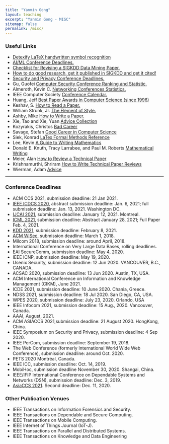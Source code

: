 ```yaml
---
title: "Yanmin Gong" 
layout: teaching
excerpt: "Yanmin Gong - MISC"
sitemap: false
permalink: /misc/
---
```


### Useful Links    
- [Detexify LaTeX handwritten symbol recognition](https://detexify.kirelabs.org/classify.html)
- [AI/ML Conference Deadlines.](https://aideadlin.es/?sub=ML,NLP)
- <a href="https://web.cs.dal.ca/~eem/gradResources/KDD/Checklist%20for%20Revising%20a%20SIGKDD%20Data%20Mining%20Paper.pdf" target="_blank">Checklist for Revising a SIGKDD Data Mining Paper. </a> 
- <a href="http://www.cs.ucr.edu/~eamonn/Keogh_SIGKDD09_tutorial.pdf" target="_blank">How to do good research, get it published in SIGKDD and get it cited! </a> 
- <a href="https://sec-deadlines.github.io/" target="_blank">Security and Privacy Conference Deadlines.</a> 
- Gu, Guofei <a href="http://faculty.cs.tamu.edu/guofei/sec_conf_stat.htm
" target="_blank">Computer Security Conference Ranking and Statistic.</a> 
- Almeroth, Kevin C. <a href="https://www.cs.ucsb.edu/~almeroth/conf/stats/
" target="_blank">Networking Conferences Statistics.</a> 
- IEEE Computer Society <a href="https://www.computer.org/web/conferences/calendar
" target="_blank">Conference Calendar.</a> 
- Huang, Jeff <a href="http://jeffhuang.com/best_paper_awards.html" target="_blank">Best Paper Awards in Computer Science (since 1996)</a>
- Keshav, S. <a href="http://ccr.sigcomm.org/online/files/p83-keshavA.pdf" target="_blank">How to Read a Paper. </a> 
- William Strunk, Jr. <a href="folder/elementofstyle.pdf" target="_blank">The Element of Style. </a>
- Ashby, Mike <a href="folder/howtowriteapaper.pdf" target="_blank">How to Write a Paper. </a>
- Xie, Tao and Xie, Yuan <a href="http://taoxie.cs.illinois.edu/advice.htm" target="_blank">Advice Collection</a>
- Kozyrakis, Christos <a href="folder/BadCareer.pdf" target="_blank">Bad Career </a>
- Savage, Stefan <a href="folder/GoodCareer.pdf" target="_blank">Good Career in Computer Science</a>
- Siek, Konrad <a href="http://www.cs.put.poznan.pl/ksiek/latexmath.html" target="_blank">LaTex Formal Methods Reference</a>
- Lee, Kevin <a href="folder/writingman.pdf"  target="_blank">A Guide to Writing Mathematics</a>
- Donald E. Knuth, Tracy Larrabee, and Paul M. Roberts <a href="http://jmlr.csail.mit.edu/reviewing-papers/knuth_mathematical_writing.pdf"  target="_blank">Mathematical Writing</a>
- Meier, Alan <a href="folder/how_to_review.pdf"  target="_blank">How to Review a Technical Paper </a>
- Krishnamurthi, Shriram <a href="https://cs.brown.edu/~sk/Memos/Paper-Reviews/"  target="_blank">How to Write Technical Paper Reviews </a>
- Wierman, Adam  <a href="http://users.cms.caltech.edu/~adamw/advising.html/"  target="_blank">Advice </a>    
<!--         <li>Socolofsky, Scott A. <a href="https://ceprofs.civil.tamu.edu/ssocolofsky/downloads/paper_how-to.pdf
" target="_blank">How to write a research journal article in engineering and science.</a> </li> 
        <li>Feamster, Nick <a href="https://greatresearch.org/2013/08/31/time-management-tactics-for-academics/" target="_blank">Time Management Tactics for Academics. </a> 
-->
    
<hr>

### Conference Deadlines
- ACM CCS 2021, submission deadline: 21 Jan 2021.
- [IEEE ICDCS 2020](https://icdcs2021.us/cfp-html), abstract submission deadline: Jan. 6, 2021; full submission deadline: Jan. 13, 2021. Washington DC.
- [IJCAI 2021](https://ijcai-21.org/cfp/), submission deadline: January 12, 2021. Montreal.
- [ICML 2021](https://icml.cc/Conferences/2021), submission deadline: Abstract January 28, 2021; Full Paper Feb. 4, 2021.
- [KDD 2021](https://www.kdd.org/kdd2021/calls/view/call-for-research-track-papers-sigkdd-2021), submission deadline: February 8, 2021. 
- [ACM WiSec](https://petsymposium.org/index.php), submission deadline: March 1, 2018. 
- Milcom 2018, submission deadline: around April, 2018.
- International Conference on Very Large Data Bases, rolling deadlines.
- EAI SecureComm, submission deadline: May 4, 2020. 
- IEEE ICNP, submission deadline: May 19, 2020.
- Usenix Security, submission deadline: 12 Jun 2020. VANCOUVER, B.C., CANADA.
- ACSAC 2020, submission deadline: 13 Jun 2020. Austin, TX, USA. 
- ACM International Conference on Information and Knowledge Management (CIKM), June 2021.
- ICDE 2021, submission deadline: 10 June 2020. Chania, Greece. 
- NDSS 2021, submission deadline: 18 Jul 2020. San Diego, CA, USA.
- WPES 2020, submission deadline: July 23, 2020. Orlando, USA 
- IEEE Infocom 2021, submission deadline: 15 Aug., 2020. Vancouver, Canada. 
- AAAI, August, 2021.
- ACM ASIACCS 2021,submission deadline: 21 August 2020. HongKong, China.
- IEEE Symposium on Security and Privacy, submission deadline: 4 Sep 2020.
- IEEE PerCom, submission deadline: September 19, 2018. 
- The Web Conference (formerly International World Wide Web Conference), submission deadline: around Oct. 2020. 
- PETS 2020 Montréal, Canada.
- IEEE ICC, submission deadline: Oct. 14, 2019.
- MobiHoc, submission deadline November 30, 2020. Shangai, China.
- IEEE/IFIP International Conference on Dependable Systems and Networks (DSN), submission deadline: Dec. 3, 2019.
- [AsiaCCS 2021](https://asiaccs2021.comp.polyu.edu.hk/datescalls/call-for-papers/). Second deadline: Dec. 11, 2020.

### Other Publication Venues
- IEEE Transactions on Information Forensics and Security.
- IEEE Transactions on Dependable and Secure Computing.
- IEEE Transactions on Mobile Computing.
- IEEE Internet of Things Journal (IoT-J).
- IEEE Transactions on Parallel and Distributed Systems.
- IEEE Transactions on Knowledge and Data Engineering
